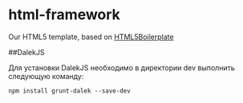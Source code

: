 # html-framework

Our HTML5 template, based on [HTML5Boilerplate](https://github.com/h5bp/html5-boilerplate)

##DalekJS

Для установки DalekJS необходимо в директории dev выполнить следующую команду:

```shell
npm install grunt-dalek --save-dev
```